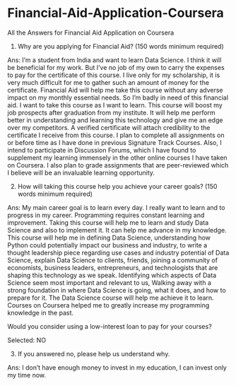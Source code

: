 # Financial-Aid-Application-Coursera
All the Answers for Financial Aid Application on Coursera

1. Why are you applying for Financial Aid? (150 words minimum required)

Ans: I’m a student from India and want to learn Data Science. I think it will be beneficial for my work. But I’ve no job of my own to carry the expenses to pay for the certificate of this course. I live only for my scholarship, it is very much difficult for me to gather such an amount of money for the certificate. Financial Aid will help me take this course without any adverse impact on my monthly essential needs. So I’m badly in need of this financial aid. I want to take this course as I want to learn. This course will boost my job prospects after graduation from my institute. It will help me perform better in understanding and learning this technology and give me an edge over my competitors. A verified certificate will attach credibility to the certificate I receive from this course. I plan to complete all assignments on or before time as I have done in previous Signature Track Courses. Also, I intend to participate in Discussion Forums, which I have found to supplement my learning immensely in the other online courses I have taken on Coursera. I also plan to grade assignments that are peer-reviewed which I believe will be an invaluable learning opportunity.

2. How will taking this course help you achieve your career goals? (150 words minimum required)

Ans: My main career goal is to learn every day. I really want to learn and to progress in my career. Programming requires constant learning and improvement. Taking this course will help me to learn and study Data Science and also to implement it. It can help me advance in my knowledge. This course will help me in defining Data Science, understanding how Python could potentially impact our business and industry, to write a thought leadership piece regarding use cases and industry potential of Data Science, explain Data Science to clients, friends, joining a community of economists, business leaders, entrepreneurs, and technologists that are shaping this technology as we speak. Identifying which aspects of Data Science seem most important and relevant to us, Walking away with a strong foundation in where Data Science is going, what it does, and how to prepare for it. The Data Science course will help me achieve it to learn. Courses on Coursera helped me to greatly increase my programming knowledge in the past.

Would you consider using a low-interest loan to pay for your courses?

Selected: NO

3. If you answered no, please help us understand why.

Ans: I don’t have enough money to invest in my education, I can invest only my time now.

